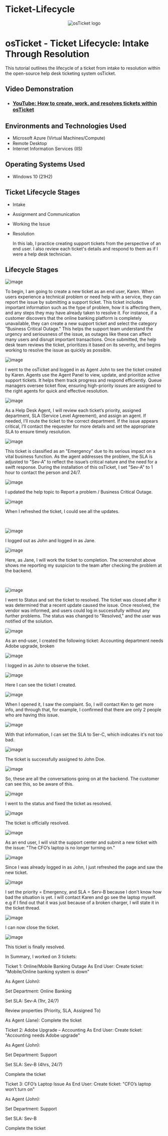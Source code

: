 # Ticket-Lifecycle
<p align="center">
<img src="https://i.imgur.com/Clzj7Xs.png" alt="osTicket logo"/>
</p>

<h1>osTicket - Ticket Lifecycle: Intake Through Resolution</h1>
This tutorial outlines the lifecycle of a ticket from intake to resolution within the open-source help desk ticketing system osTicket.<br />


<h2>Video Demonstration</h2>

- ### [YouTube: How to create, work, and resolves tickets within osTicket](https://www.youtube.com)

<h2>Environments and Technologies Used</h2>

- Microsoft Azure (Virtual Machines/Compute)
- Remote Desktop
- Internet Information Services (IIS)

<h2>Operating Systems Used </h2>

- Windows 10</b> (21H2)

<h2>Ticket Lifecycle Stages</h2>

- Intake
- Assignment and Communication
- Working the Issue
- Resolution

  In this lab, I practice creating support tickets from the perspective of an end user. I also review each ticket's details and respond to them as if I were a help desk technician.

<h2>Lifecycle Stages</h2>

<p>
  
![image](https://github.com/user-attachments/assets/3fec7061-35dc-4097-895a-3e3fb06a5310)

</p>
<p>
To begin, I am going to create a new ticket as an end user, Karen.
When users experience a technical problem or need help with a service, they can report the issue by submitting a support ticket. This ticket includes important information such as the type of problem, how it is affecting them, and any steps they may have already taken to resolve it. For instance, if a customer discovers that the online banking platform is completely unavailable, they can create a new support ticket and select the category "Business Critical Outage." This helps the support team understand the urgency and seriousness of the issue, as outages like these can affect many users and disrupt important transactions. Once submitted, the help desk team reviews the ticket, prioritizes it based on its severity, and begins working to resolve the issue as quickly as possible.

![image](https://github.com/user-attachments/assets/4ec87747-a8db-4f5a-8047-51495f1c58c3)

I went to the osTicket and logged in as Agent John to see the ticket created by Karen. Agents use the Agent Panel to view, update, and prioritize active support tickets. It helps them track progress and respond efficiently. Queue managers oversee ticket flow, ensuring high-priority issues are assigned to the right agents for quick and effective resolution.

![image](https://github.com/user-attachments/assets/e335a72a-bc43-466b-9b2d-9ca6fdb1790d)

As a Help Desk Agent, I will review each ticket’s priority, assigned department, SLA (Service Level Agreement), and assign an agent. If needed, I’ll route the ticket to the correct department. If the issue appears critical, I’ll contact the requester for more details and set the appropriate SLA to ensure timely resolution.   

![image](https://github.com/user-attachments/assets/e9567846-8094-47ab-8c6e-301b3f1d68fc)

This ticket is classified as an "Emergency" due to its serious impact on a vital business function. As the agent addresses the problem, the SLA is adjusted to "Sev-A" to reflect the issue’s critical nature and the need for a swift response. During the installation of this osTicket, I set "Sev-A" to 1 hour to contact the person and 24/7. 

![image](https://github.com/user-attachments/assets/f0b94ee4-0e23-4eb8-8a27-4f98d9ac38d3)

I updated the help topic to Report a problem / Business Critical Outage.

![image](https://github.com/user-attachments/assets/06819b5a-b24d-4e49-999d-e57ad8f49002)

When I refreshed the ticket, I could see all the updates.

</p>
<br />

<p>
  
![image](https://github.com/user-attachments/assets/a2543d12-eb4c-41ef-847d-eadb8763e33a)

</p>
<p>

I logged out as John and logged  in as Jane. 

![image](https://github.com/user-attachments/assets/eb54354c-2492-41a0-8595-182228c5a3ca)

Here, as Jane, I will work the ticket to completion. The screenshot above shows me reporting my suspicion to the team after checking the problem at the backend. 
</p>
<br />

<p>

![image](https://github.com/user-attachments/assets/3288fc5e-b78a-430d-9459-ab6d79830d51)

</p>
<p>
  
I went to Status and set the ticket to resolved. The ticket was closed after it was determined that a recent update caused the issue. Once resolved, the vendor was informed, and users could log in successfully without any further problems. The status was changed to "Resolved," and the user was notified of the solution.

![image](https://github.com/user-attachments/assets/0c0145aa-595e-4ab3-92d2-bb943c5aabc1)

As an end-user, I created the following ticket: Accounting department needs Adobe upgrade, broken

![image](https://github.com/user-attachments/assets/4e1d384f-64f5-40eb-bbb3-e7a9bc0fc4a4)

I logged in as John to observe the ticket. 

![image](https://github.com/user-attachments/assets/1341788e-17e8-4b84-88d5-2903602ed89a)

Here I can see the ticket I created. 

![image](https://github.com/user-attachments/assets/a05c04f5-1b6f-456c-ad56-25f2c36b9116)

When I opened it, I saw the complaint. So, I will contact Ken to get more info, and through that, for example, I confirmed that there are only 2 people who are having this issue.

![image](https://github.com/user-attachments/assets/3e7f801a-d1b2-42f0-87a8-f8b555787243)

With that information, I can set the SLA to Ser-C, which indicates it's not too bad. 

![image](https://github.com/user-attachments/assets/f0e47bc7-53a2-43df-93a9-a6461b9fc5ae) 

The ticket is successfully assigned to John Doe.

![image](https://github.com/user-attachments/assets/1d630fbc-f989-4761-a55b-6755402ad7cd)

So, these are all the conversations going on at the backend. The customer can see this, so be aware of this. 

![image](https://github.com/user-attachments/assets/8464c152-0f62-4e19-ab94-f3f84b80e5dd)

I went to the status and fixed the ticket as resolved. 

![image](https://github.com/user-attachments/assets/03efc6e1-4c4c-4422-be71-49e3b9cb7b1a)

The ticket is officially resolved.

![image](https://github.com/user-attachments/assets/5c4c6676-76d2-436c-8825-1ec59267e99c)

As an end user, I will visit the support center and submit a new ticket with the issue: "The CFO’s laptop is no longer turning on."

![image](https://github.com/user-attachments/assets/f5b04901-639b-4f52-b940-551b93554346)

Since I was already logged in as John, I just refreshed the page and saw the new ticket. 

![image](https://github.com/user-attachments/assets/c5feb218-671b-4092-9d04-39e27f3842c3)

I set the priority = Emergency, and SLA = Serv-B because I don't know how bad the situation is yet. I will contact Karen and go see the laptop myself. e.g if I find out that it was just because of a broken charger, I will state it in the ticket thread. 

![image](https://github.com/user-attachments/assets/cb8ce3d1-7c88-478c-b291-68694de91657)

I can now close the ticket. 

![image](https://github.com/user-attachments/assets/923e45bd-3ac2-4097-9bca-3a3b2ca6ac54)

This ticket is finally resolved.

In Summary, I worked on 3 tickets:

Ticket 1: Online/Mobile Banking Outage
As End User: Create ticket: "Mobile/Online banking system is down"

As Agent (John):

Set Department: Online Banking

Set SLA: Sev-A (1hr, 24/7)

Review properties (Priority, SLA, Assigned To)

As Agent (Jane): Complete the ticket

Ticket 2: Adobe Upgrade – Accounting
As End User: Create ticket: "Accounting needs Adobe upgrade"

As Agent (John):

Set Department: Support

Set SLA: Sev-B (4hrs, 24/7)

Complete the ticket

Ticket 3: CFO’s Laptop Issue
As End User: Create ticket: "CFO’s laptop won’t turn on"

As Agent (John):

Set Department: Support

Set SLA: Sev-B

Complete the ticket



</p>
<br />
